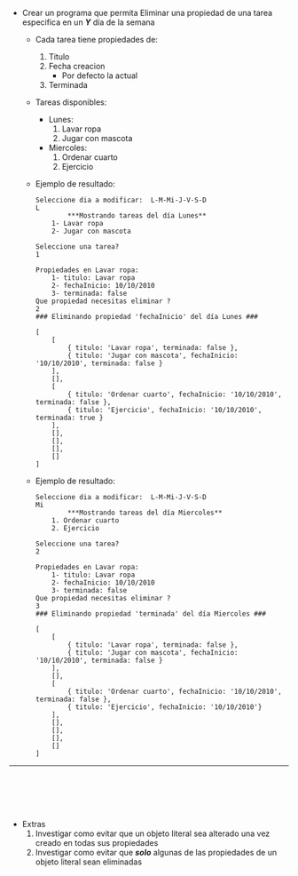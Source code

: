 - Crear un programa que permita Eliminar una propiedad de una tarea especifica en un **_Y_** día de la semana

    - Cada tarea tiene propiedades de:
        1. Titulo
        1. Fecha creacion
            - Por defecto la actual
        1. Terminada

    - Tareas disponibles:
        - Lunes:
            1. Lavar ropa
            1. Jugar con mascota
        - Miercoles:
            1. Ordenar cuarto
            1. Ejercicio
    - Ejemplo de resultado:
        ```
        Seleccione dia a modificar:  L-M-Mi-J-V-S-D
        L
                ***Mostrando tareas del día Lunes**
            1- Lavar ropa
            2- Jugar con mascota
        
        Seleccione una tarea?
        1

        Propiedades en Lavar ropa:
            1- titulo: Lavar ropa
            2- fechaInicio: 10/10/2010
            3- terminada: false
        Que propiedad necesitas eliminar ?
        2   
        ### Eliminando propiedad 'fechaInicio' del día Lunes ###

        [
            [
                { titulo: 'Lavar ropa', terminada: false },
                { titulo: 'Jugar con mascota', fechaInicio: '10/10/2010', terminada: false }
            ],
            [],
            [
                { titulo: 'Ordenar cuarto', fechaInicio: '10/10/2010', terminada: false },
                { titulo: 'Ejercicio', fechaInicio: '10/10/2010', terminada: true }
            ],
            [],
            [],
            [],
            []
        ]

        ``` 
    - Ejemplo de resultado:
        ```
        Seleccione dia a modificar:  L-M-Mi-J-V-S-D
        Mi
                ***Mostrando tareas del día Miercoles**
            1. Ordenar cuarto
            2. Ejercicio
        
        Seleccione una tarea?
        2

        Propiedades en Lavar ropa:
            1- titulo: Lavar ropa
            2- fechaInicio: 10/10/2010
            3- terminada: false
        Que propiedad necesitas eliminar ?
        3   
        ### Eliminando propiedad 'terminada' del día Miercoles ###

        [
            [
                { titulo: 'Lavar ropa', terminada: false },
                { titulo: 'Jugar con mascota', fechaInicio: '10/10/2010', terminada: false }
            ],
            [],
            [
                { titulo: 'Ordenar cuarto', fechaInicio: '10/10/2010', terminada: false },
                { titulo: 'Ejercicio', fechaInicio: '10/10/2010'}
            ],
            [],
            [],
            [],
            []
        ]

        ``` 

---

<br>
<br>
<br>
<br>

- Extras
    1. Investigar como evitar que un objeto literal sea alterado una vez creado en todas sus propiedades
    1. Investigar como evitar que _**solo**_ algunas de las propiedades de un objeto literal sean eliminadas